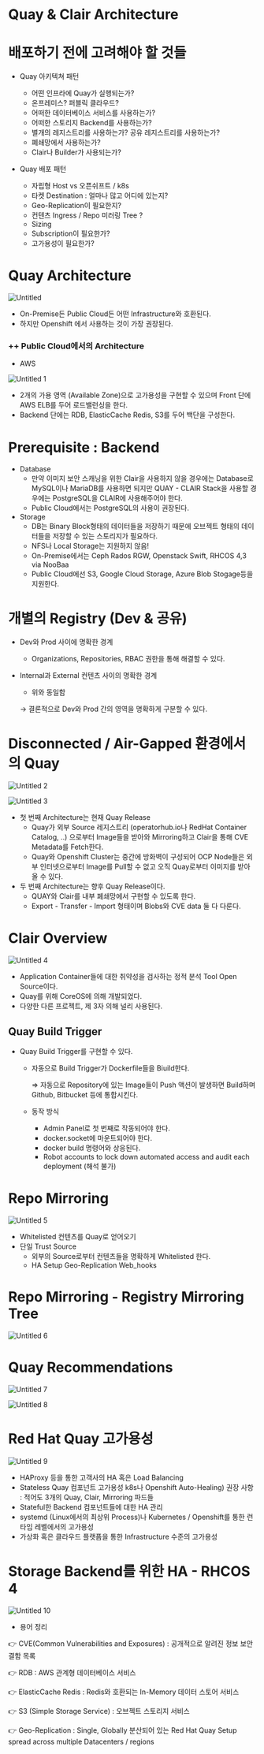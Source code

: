 # Quay & Clair Architecture

# 배포하기 전에 고려해야 할 것들

- Quay 아키텍쳐 패턴
    - 어떤 인프라에 Quay가 실행되는가?
    - 온프레미스? 퍼블릭 클라우드?
    - 어떠한 데이터베이스 서비스를 사용하는가?
    - 어떠한 스토리지 Backend를 사용하는가?
    - 별개의 레지스트리를 사용하는가? 공유 레지스트리를 사용하는가?
    - 폐쇄망에서 사용하는가?
    - Clair나 Builder가 사용되는가?

- Quay 배포 패턴
    - 자립형 Host vs 오픈쉬프트 / k8s
    - 타켓 Destination : 얼마나 많고 어디에 있는지?
    - Geo-Replication이 필요한지?
    - 컨텐츠 Ingress / Repo 미러링 Tree ?
    - Sizing
    - Subscription이 필요한가?
    - 고가용성이 필요한가?

# Quay Architecture

![Untitled](https://user-images.githubusercontent.com/67780144/96406452-71a4af80-121a-11eb-8d76-a9cfc4925ef4.png)


- On-Premise든 Public Cloud든 어떤 Infrastructure와 호환된다.
- 하지만 Openshift 에서 사용하는 것이 가장 권장된다.

### ++ Public Cloud에서의 Architecture

- AWS

![Untitled 1](https://user-images.githubusercontent.com/67780144/96406457-736e7300-121a-11eb-897b-b28303ee2477.png)


- 2개의 가용 영역 (Available Zone)으로 고가용성을 구현할 수 있으며 Front 단에 AWS ELB를 두어 로드밸런싱을 한다.
- Backend 단에는 RDB, ElasticCache Redis, S3를 두어 백단을 구성한다.

# Prerequisite : Backend

- Database
    - 만약 이미지 보안 스캐닝을 위한 Clair을 사용하지 않을 경우에는 Database로 MySQL이나 MariaDB를 사용하면 되지만 QUAY - CLAIR Stack을 사용할 경우에는 PostgreSQL을 CLAIR에 사용해주어야 한다.
    - Public Cloud에서는 PostgreSQL의 사용이 권장된다.
- Storage
    - DB는 Binary Block형태의 데이터들을 저장하기 때문에 오브젝트 형태의 데이터들을 저장할 수 있는 스토리지가 필요하다.
    - NFS나 Local Storage는 지원하지 않음!
    - On-Premise에서는 Ceph Rados RGW, Openstack Swift, RHCOS 4,3 via NooBaa
    - Public Cloud에선 S3, Google Cloud Storage, Azure Blob Stogage등을 지원한다.

# 개별의 Registry (Dev & 공유)

- Dev와 Prod 사이에 명확한 경계
    - Organizations, Repositories, RBAC 권한을 통해 해결할 수 있다.
- Internal과 External 컨텐츠 사이의 명확한 경계
    - 위와 동일함

    → 결론적으로 Dev와 Prod 간의 영역을 명확하게 구분할 수 있다.

# Disconnected / Air-Gapped 환경에서의 Quay

![Untitled 2](https://user-images.githubusercontent.com/67780144/96406458-74070980-121a-11eb-9333-94a0f91cb59b.png)


![Untitled 3](https://user-images.githubusercontent.com/67780144/96406464-75383680-121a-11eb-9bcf-9bdf4b9a0b83.png)

- 첫 번째 Architecture는 현재 Quay Release
    - Quay가 외부 Source 레지스트리 (operatorhub.io나 RedHat Container Catalog, ..) 으로부터 Image들을 받아와 Mirroring하고 Clair을 통해 CVE Metadata를 Fetch한다.
    - Quay와 Openshift Cluster는 중간에 방화벽이 구성되어 OCP Node들은 외부 인터넷으로부터 Image를 Pull할 수 없고 오직 Quay로부터 이미지를 받아올 수 있다.
- 두 번째 Architecture는 향후 Quay Release이다.
    - QUAY와 Clair를 내부 폐쇄망에서 구현할 수 있도록 한다.
    - Export - Transfer - Import 형태이며 Blobs와 CVE data 둘 다 다룬다.

# Clair Overview

![Untitled 4](https://user-images.githubusercontent.com/67780144/96406465-75383680-121a-11eb-8d0f-2d98900cc58e.png)

- Application Container들에 대한 취약성을 검사하는 정적 분석 Tool Open Source이다.
- Quay를 위해 CoreOS에 의해 개발되었다.
- 다양한 다른 프로젝트, 제 3자 의해 널리 사용된다.

## Quay Build Trigger

- Quay Build Trigger를 구현할 수 있다.
    - 자동으로 Build Trigger가 Dockerfile들을 Biuild한다.

        ⇒ 자동으로 Repository에 있는 Image들이 Push 액션이 발생하면 Build하며 Github, Bitbucket 등에 통합시킨다.

    - 동작 방식
        - Admin Panel로 첫 번째로 작동되어야 한다.
        - docker.socket에 마운트되어야 한다.
        - docker build 명령어와 상응된다.
        - Robot accounts to lock down automated access and audit each deployment (해석 불가)

# Repo Mirroring

![Untitled 5](https://user-images.githubusercontent.com/67780144/96406466-75d0cd00-121a-11eb-8170-7c176dede6f2.png)

- Whitelisted 컨텐츠를 Quay로 얻어오기
- 단일 Trust Source
    - 외부의 Source로부터 컨텐츠들을 명확하게 Whitelisted 한다.
    - HA Setup Geo-Replication Web_hooks

# Repo Mirroring - Registry Mirroring Tree

![Untitled 6](https://user-images.githubusercontent.com/67780144/96406469-76696380-121a-11eb-8982-2011eb77ca68.png)

# Quay Recommendations

![Untitled 7](https://user-images.githubusercontent.com/67780144/96406471-7701fa00-121a-11eb-890d-dcea7633f6a3.png)

![Untitled 8](https://user-images.githubusercontent.com/67780144/96406475-78332700-121a-11eb-8cf7-bdf220309218.png)

# Red Hat Quay 고가용성

![Untitled 9](https://user-images.githubusercontent.com/67780144/96406477-78cbbd80-121a-11eb-8759-4b2d59171b7c.png)

- HAProxy 등을 통한 고객사의 HA 혹은 Load Balancing
- Stateless Quay 컴포넌트 고가용성 k8s나 Openshift Auto-Healing) 권장 사항 : 적어도 3개의 Quay, Clair, Mirroring 파드들
- Stateful한 Backend 컴포넌트들에 대한 HA 관리
- systemd (Linux에서의 최상위 Process)나 Kubernetes / Openshift를 통한 런타임 레벨에서의 고가용성
- 가상화 혹은 클라우드 플랫픔을 통한 Infrastructure 수준의 고가용성

# Storage Backend를 위한 HA - RHCOS 4

![Untitled 10](https://user-images.githubusercontent.com/67780144/96406479-79645400-121a-11eb-8cd5-331b68102da8.png)

- 용어 정리

👉 CVE(Common Vulnerabilities and Exposures) : 공개적으로 알려진 정보 보안 결함 목록

👉 RDB : AWS 관계형 데이터베이스 서비스

👉 ElasticCache Redis : Redis와 호환되는 In-Memory 데이터 스토어 서비스

👉 S3 (Simple Storage Service) : 오브젝트 스토리지 서비스

👉 Geo-Replication : Single, Globally 분산되어 있는 Red Hat Quay Setup spread across multiple Datacenters / regions